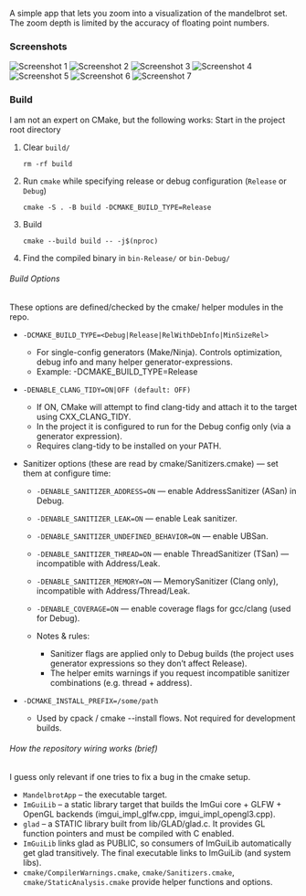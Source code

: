 A simple app that lets you zoom into a visualization of the mandelbrot set.
The zoom depth is limited by the accuracy of floating point numbers.

### Screenshots
![Screenshot 1](screenshots/Mandelbrot-Screenshot-1.png)
![Screenshot 2](screenshots/Mandelbrot-Screenshot-2.png)
![Screenshot 3](screenshots/Mandelbrot-Screenshot-3.png)
![Screenshot 4](screenshots/Mandelbrot-Screenshot-4.png)
![Screenshot 5](screenshots/Mandelbrot-Screenshot-5.png)
![Screenshot 6](screenshots/Mandelbrot-Screenshot-6.png)
![Screenshot 7](screenshots/Mandelbrot-Screenshot-7.png)

### Build
I am not an expert on CMake, but the following works:
Start in the project root directory
1. Clear `build/`
    ```shell
    rm -rf build
    ```
2. Run `cmake` while specifying release or debug configuration (`Release` or `Debug`)
    ```shell
    cmake -S . -B build -DCMAKE_BUILD_TYPE=Release
    ```
3. Build
    ```shell
    cmake --build build -- -j$(nproc)
    ```
4. Find the compiled binary in `bin-Release/` or `bin-Debug/`

###### Build Options
These options are defined/checked by the cmake/ helper modules in the repo.

- `-DCMAKE_BUILD_TYPE=<Debug|Release|RelWithDebInfo|MinSizeRel>`
    - For single-config generators (Make/Ninja). Controls optimization, debug info and many helper generator-expressions.
    - Example: -DCMAKE_BUILD_TYPE=Release

- `-DENABLE_CLANG_TIDY=ON|OFF (default: OFF)`
    - If ON, CMake will attempt to find clang-tidy and attach it to the target using CXX_CLANG_TIDY.
    - In the project it is configured to run for the Debug config only (via a generator expression).
    - Requires clang-tidy to be installed on your PATH.

- Sanitizer options (these are read by cmake/Sanitizers.cmake) — set them at configure time:
    - `-DENABLE_SANITIZER_ADDRESS=ON` — enable AddressSanitizer (ASan) in Debug.
    - `-DENABLE_SANITIZER_LEAK=ON` — enable Leak sanitizer.
    - `-DENABLE_SANITIZER_UNDEFINED_BEHAVIOR=ON` — enable UBSan.
    - `-DENABLE_SANITIZER_THREAD=ON` — enable ThreadSanitizer (TSan) — incompatible with Address/Leak.
    - `-DENABLE_SANITIZER_MEMORY=ON` — MemorySanitizer (Clang only), incompatible with Address/Thread/Leak.
    - `-DENABLE_COVERAGE=ON` — enable coverage flags for gcc/clang (used for Debug).

    - Notes & rules:
        - Sanitizer flags are applied only to Debug builds (the project uses generator expressions so they don’t affect Release).
        - The helper emits warnings if you request incompatible sanitizer combinations (e.g. thread + address).

- `-DCMAKE_INSTALL_PREFIX=/some/path`
    - Used by cpack / cmake --install flows. Not required for development builds.

###### How the repository wiring works (brief)
I guess only relevant if one tries to fix a bug in the cmake setup.

- `MandelbrotApp` – the executable target.
- `ImGuiLib` – a static library target that builds the ImGui core + GLFW + OpenGL backends (imgui_impl_glfw.cpp, imgui_impl_opengl3.cpp).
- `glad` – a STATIC library built from lib/GLAD/glad.c. It provides GL function pointers and must be compiled with C enabled.
- `ImGuiLib` links glad as PUBLIC, so consumers of ImGuiLib automatically get glad transitively. The final executable links to ImGuiLib (and system libs).
- `cmake/CompilerWarnings.cmake`, `cmake/Sanitizers.cmake`, `cmake/StaticAnalysis.cmake` provide helper functions and options.
